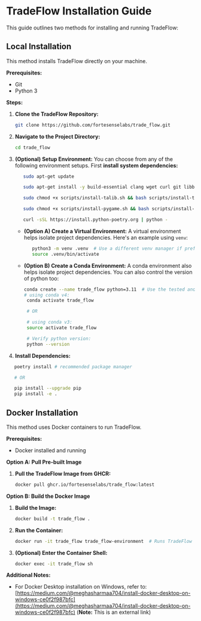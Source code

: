 # TradeFlow Installation Guide

This guide outlines two methods for installing and running TradeFlow:

## Local Installation

This method installs TradeFlow directly on your machine.

**Prerequisites:**

- Git
- Python 3

**Steps:**

1. **Clone the TradeFlow Repository:**

   ```sh
   git clone https://github.com/fortesenselabs/trade_flow.git
   ```

2. **Navigate to the Project Directory:**

   ```sh
   cd trade_flow
   ```

3. **(Optional) Setup Environment:** You can choose from any of the following environment setups. First **install system dependencies:**

   ```bash
      sudo apt-get update

      sudo apt-get install -y build-essential clang wget curl git libbz2-dev python3-pip

      sudo chmod +x scripts/install-talib.sh && bash scripts/install-talib.sh

      sudo chmod +x scripts/install-pygame.sh && bash scripts/install-pygame.sh # (Optional)

      curl -sSL https://install.python-poetry.org | python -

   ```

   - **(Option A) Create a Virtual Environment:** A virtual environment helps isolate project dependencies. Here's an example using `venv`:

     ```sh
        python3 -m venv .venv  # Use a different venv manager if preferred
        source .venv/bin/activate
     ```

   - **(Option B) Create a Conda Environment:** A conda environment also helps isolate project dependencies. You can also control the version of python too:

     ```sh
     conda create --name trade_flow python=3.11  # Use the tested and recommended python version
     # using conda v4:
      conda activate trade_flow

      # OR

      # using conda v3:
      source activate trade_flow

      # Verify python version:
      python --version
     ```

4. **Install Dependencies:**

```sh
   poetry install # recommended package manager

   # OR

   pip install --upgrade pip
   pip install -e .
```

## Docker Installation

This method uses Docker containers to run TradeFlow.

**Prerequisites:**

- Docker installed and running

**Option A: Pull Pre-built Image**

1. **Pull the TradeFlow Image from GHCR:**

   ```bash
   docker pull ghcr.io/fortesenselabs/trade_flow:latest
   ```

**Option B: Build the Docker Image**

1. **Build the Image:**

   ```bash
   docker build -t trade_flow .
   ```

2. **Run the Container:**

   ```bash
   docker run -it trade_flow trade_flow-environment  # Runs TradeFlow environment
   ```

3. **(Optional) Enter the Container Shell:**

   ```bash
   docker exec -it trade_flow sh
   ```

**Additional Notes:**

- For Docker Desktop installation on Windows, refer to: [https://medium.com/@meghasharmaa704/install-docker-desktop-on-windows-ce0f2f987bfc](https://medium.com/@meghasharmaa704/install-docker-desktop-on-windows-ce0f2f987bfc) (**Note:** This is an external link)
